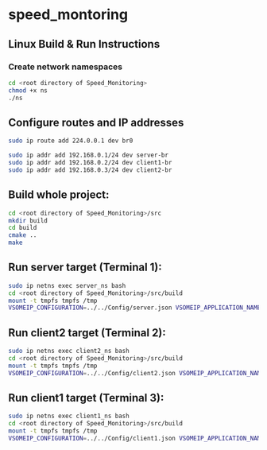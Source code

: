 # speed_montoring
## Linux Build & Run Instructions

### Create network namespaces
```bash
cd <root directory of Speed_Monitoring>
chmod +x ns
./ns
```
## Configure routes and IP addresses
```bash
sudo ip route add 224.0.0.1 dev br0

sudo ip addr add 192.168.0.1/24 dev server-br
sudo ip addr add 192.168.0.2/24 dev client1-br
sudo ip addr add 192.168.0.3/24 dev client2-br
```

## Build whole project:
```bash
cd <root directory of Speed_Monitoring>/src
mkdir build
cd build
cmake ..
make
```


## Run server target (Terminal 1):
```bash
sudo ip netns exec server_ns bash
cd <root directory of Speed_Monitoring>/src/build
mount -t tmpfs tmpfs /tmp
VSOMEIP_CONFIGURATION=../../Config/server.json VSOMEIP_APPLICATION_NAME=server ./server

```
## Run client2 target (Terminal 2):
```bash
sudo ip netns exec client2_ns bash
cd <root directory of Speed_Monitoring>/src/build
mount -t tmpfs tmpfs /tmp
VSOMEIP_CONFIGURATION=../../Config/client2.json VSOMEIP_APPLICATION_NAME=client2 ./client2
```

## Run client1 target (Terminal 3):
```bash
sudo ip netns exec client1_ns bash
cd <root directory of Speed_Monitoring>/src/build
mount -t tmpfs tmpfs /tmp
VSOMEIP_CONFIGURATION=../../Config/client1.json VSOMEIP_APPLICATION_NAME=client1 ./client1
```
